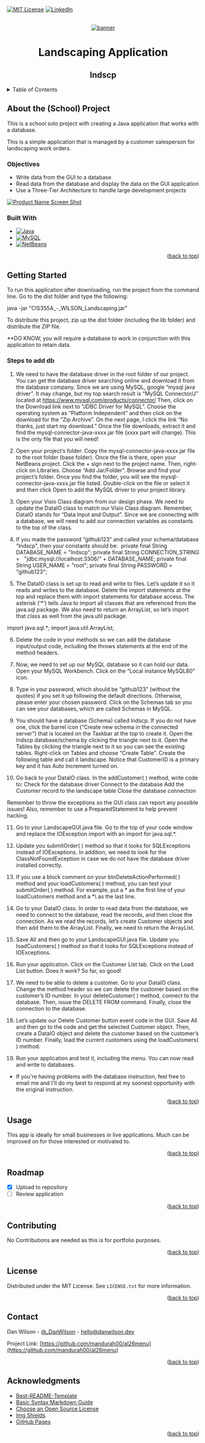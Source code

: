 <a name="readme-top"></a>
[![MIT License][license-shield]][license-url]
[![LinkedIn][linkedin-shield]][linkedin-url]

<!-- PROJECT LOGO -->
<br />
<div align="center">
  <a href="https://github.com/mandurah00/lndscp">
    <img src="https://danwilson.dev/meta/ReadMe_lndscp.gif" alt="banner">
  </a>

  <h1 align="center">Landscaping Application</h1>
  <h2 align="center">lndscp</h2>
</div>



<!-- TABLE OF CONTENTS -->
<details>
  <summary>Table of Contents</summary>
  <ol>
    <li>
      <a href="#about-the-school-project">About The Project</a>
      <ul>
        <li><a href="#built-with">Built With</a></li>
        <li><a href="#objectives">Objectives</a></li>
      </ul>
    </li>
    <li>
      <a href="#getting-started">Getting Started</a>
    </li>
    <li><a href="#usage">Usage</a></li>
    <li><a href="#roadmap">Roadmap</a></li>
    <li><a href="#contributing">Contributing</a></li>
    <li><a href="#license">License</a></li>
    <li><a href="#contact">Contact</a></li>
    <li><a href="#acknowledgments">Acknowledgments</a></li>
  </ol>
</details>



<!-- ABOUT THE PROJECT -->
## About the (School) Project

This is a school solo project with creating a Java application that works with a database.

This is a simple application that is managed by a customer salesperson for landscaping work orders.



### Objectives

* Write data from the GUI to a database
* Read data from the database and display the data on the GUI application
* Use a Three-Tier Architecture to handle large development projects

[![Product Name Screen Shot][product-screenshot]](https://danwilson.dev)



### Built With

* [![Java][Java-shield]][Java-url] 
* [![MySQL][MySQL-shield]][MySQL-url]
* [![NetBeans][Apache NetBeans IDE]][NetBeans-url]

<p align="right">(<a href="#readme-top">back to top</a>)</p>



<!-- GETTING STARTED -->
## Getting Started

To run this application after downloading, run the project from the command line. Go to the dist folder and
type the following:

java -jar "CIS355A_-_WILSON_Landscaping.jar" 

To distribute this project, zip up the dist folder (including the lib folder)
and distribute the ZIP file. 

**DO KNOW, you will require a database to work in conjunction with this application to retain data.

### Steps to add db

1. We need to have the database driver in the root folder of our project.  You can get the database driver searching online and download it from the database company.  Since we are using MySQL, google “mysql java driver”.  It may change, but my top search result is “MySQL Connector/J” located at https://www.mysql.com/products/connector/   Then, click on the Download link next to “JDBC Driver for MySQL”.  Choose the operating system as “Platform Independent” and then click on the download for the “Zip Archive”. On the next page, I click the link “No thanks, just start my download.”  Once the file downloads, extract it and find the mysql-connector-java-xxxx.jar file (xxxx part will change).  This is the only file that you will need!

2. Open your project’s folder.  Copy the mysql-connector-java-xxxx.jar file to the root folder (base folder).  Once the file is there, open your NetBeans project.  Click the  +  sign next to the project name.  Then, right-click on Libraries.  Choose “Add Jar/Folder”.  Browse and find your project’s folder.  Once you find the folder, you will see the mysql-connector-java-xxxx.jar file listed.  Double-click on the file or select it and then click Open to add the MySQL driver to your project library.

3. Open your Visio Class diagram from our design phase.  We need to update the DataIO class to match our Visio Class diagram.  Remember, DataIO stands for “Data Input and Output”.  Since we are connecting with a database, we will need to add our connection variables as constants to the top of the class.

4. If you made the password “github123” and called your schema/database “lndscp”, then your constants should be:  private final String DATABASE_NAME = "lndscp"; private final String CONNECTION_STRING =            "jdbc:mysql://localhost:3306/" + DATABASE_NAME; private final String USER_NAME = "root"; private final String PASSWORD = "github123";

5. The DataIO class is set up to read and write to files.  Let’s update it so it reads and writes to the database.  Delete the import statements at the top and replace them with import statements for database access. The asterisk (‘*’) tells Java to import all classes that are referenced from the java.sql package.  We also need to return an ArrayList, so let’s import that class as well from the java.util package.

import java.sql.*;
import java.util.ArrayList;

6. Delete the code in your methods so we can add the database input/output code, including the throws statements at the end of the method headers.

7. Now, we need to set up our MySQL database so it can hold our data.  Open your MySQL Workbench.  Click on the “Local instance MySQL80” icon.

8. Type in your password, which should be “github123” (without the quotes) if you set it up following the default directions.  Otherwise, please enter your chosen password.  Click on the Schemas tab so you can see your databases, which are called Schemas in MySQL.

9. You should have a database (Schema) called lndscp.  If you do not have one, click the barrel icon (“Create new schema in the connected server”) that is located on the Taskbar at the top to create it.  Open the lndscp database/schema by clicking the triangle next to it.  Open the Tables by clicking the triangle next to it so you can see the existing tables.  Right-click on Tables and choose “Create Table”.  Create the following table and call it landscape.  Notice that CustomerID is a primary key and it has Auto Increment turned on.

10. Go back to your DataIO class.  In the addCustomer( ) method, write code to:
    Check for the database driver
    Connect to the database
    Add the Customer record to the landscape table
    Close the database connection

Remember to throw the exceptions so the GUI class can report any possible issues!  Also, remember to use a PreparedStatement to help prevent hacking. 

11. Go to your LandscapeGUI.java file.  Go to the top of your code window and replace the IOException import with an import for java.sql.*.

12. Update you submitOrder( ) method so that it looks for SQLExceptions instead of IOExceptions.  In addition, we need to look for the ClassNotFoundException in case we do not have the database driver installed correctly.

13. If you use a block comment on your btnDeleteActionPerformed( ) method and your loadCustomers( ) method, you can test your submitOrder( ) method.  For example, put a  \*  as the first line of your loadCustomers method and a  *\  as the last line.

14. Go to your DataIO class.  In order to read data from the database, we need to connect to the database, read the records, and then close the connection. As we read the records, let’s create Customer objects and then add them to the ArrayList.  Finally, we need to return the ArrayList.

15. Save All and then go to your LandscapeGUI.java file.  Update you loadCustomers( ) method so that it looks for SQLExceptions instead of IOExceptions.

16. Run your application.  Click on the Customer List tab.  Click on the Load List button.  Does it work?  So far, so good!

17. We need to be able to delete a customer.  Go to your DataIO class.  Change the method header so we can delete the customer based on the customer’s ID number.  In your deleteCustomer( ) method, connect to the database. Then, issue the DELETE FROM command.  Finally, close the connection to the database.

18. Let’s update our Delete Customer button event code in the GUI.  Save All and then go to the code and get the selected Customer object.  Then, create a DataIO object and delete the customer based on the customer’s ID number.  Finally, load the current customers using the loadCustomers( ) method.

19. Run your application and test it, including the menu.  You can now read and write to databases.

* If you're having problems with the database instruction, feel free to email me and I'll do my best to respond at my soonest opportunity with the original instruction.

<p align="right">(<a href="#readme-top">back to top</a>)</p>



<!-- USAGE EXAMPLES -->
## Usage

This app is ideally for small businesses in live applications. Much can be improved on for those interested or motivated to. 

<p align="right">(<a href="#readme-top">back to top</a>)</p>



<!-- ROADMAP -->
## Roadmap

- [x] Upload to repository
- [ ] Review application

<p align="right">(<a href="#readme-top">back to top</a>)</p>



<!-- CONTRIBUTING -->
## Contributing

No Contributions are needed as this is for portfolio purposes.

<p align="right">(<a href="#readme-top">back to top</a>)</p>



<!-- LICENSE -->
## License

Distributed under the MIT License. See `LICENSE.txt` for more information.

<p align="right">(<a href="#readme-top">back to top</a>)</p>



<!-- CONTACT -->
## Contact

Dan Wilson - [@_DanWilson](https://www.linkedin.com/in/idanwilson/) - hello@danwilson.dev

Project Link: [https://github.com/mandurah00/al26menu](https://github.com/mandurah00/al26menu)

<p align="right">(<a href="#readme-top">back to top</a>)</p>



<!-- ACKNOWLEDGMENTS -->
## Acknowledgments

* [Best-README-Template](https://github.com/othneildrew/Best-README-Template)
* [Basic Syntax Markdown Guide](https://www.markdownguide.org/basic-syntax/)
* [Choose an Open Source License](https://choosealicense.com)
* [Img Shields](https://shields.io)
* [GitHub Pages](https://pages.github.com)

<p align="right">(<a href="#readme-top">back to top</a>)</p>



<!-- MARKDOWN LINKS & IMAGES -->
<!-- https://www.markdownguide.org/basic-syntax/#reference-style-links -->
[license-shield]: https://img.shields.io/github/license/othneildrew/Best-README-Template.svg?style=for-the-badge
[license-url]: https://github.com/mandurah00/al26menu/blob/main/LICENSE.txt
[linkedin-shield]: https://img.shields.io/badge/-LinkedIn-black.svg?style=for-the-badge&logo=linkedin&colorB=555
[linkedin-url]: https://www.linkedin.com/in/idanwilson/
[product-screenshot]: https://danwilson.dev/meta/ReadMe-lndscpWireDiaDb.gif
[Java-shield]: https://img.shields.io/badge/Java-ED8B00?style=for-the-badge&logo=openjdk&logoColor=white
[Java-url]: https://www.java.com/
[MySQL-shield]: https://img.shields.io/static/v1?style=for-the-badge&message=MySQL&color=4479A1&logo=MySQL&logoColor=FFFFFF&label=
[MySQL-url]: https://www.mysql.com/
[Apache NetBeans IDE]: https://img.shields.io/static/v1?style=for-the-badge&message=Apache+NetBeans+IDE&color=1B6AC6&logo=Apache+NetBeans+IDE&logoColor=FFFFFF&label=
[NetBeans-url]: https://netbeans.apache.org/
